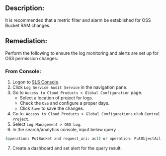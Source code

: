 ## Description:

It is recommended that a metric filter and alarm be established for OSS Bucket RAM changes.

## Remediation:

Perform the following to ensure the log monitoring and alerts are set up for OSS permission changes:

### From Console:

1. Logon to [SLS Console](https://sls.console.aliyun.com/).
2. Click `Log Service Audit Service` in the navigation pane.
3. Go to `Access to Cloud Products > Global Configuration` page.
   - Select a location of project for logs.
   - Check the `OSS` and configure a proper days.
   - Click `Save` to save the changes.
4. Go to` Access to Cloud Products > Global Configurations` click `Central Project`.
5. Select `Log Management > OSS Log`.
6. In the search/analytics console, input below query

```bash
(operation: PutBucket and request_uri: acl) or operation: PutObjectAcl| select bucket, count (1) as c group by bucket
```

7. Create a dashboard and set alert for the query result.